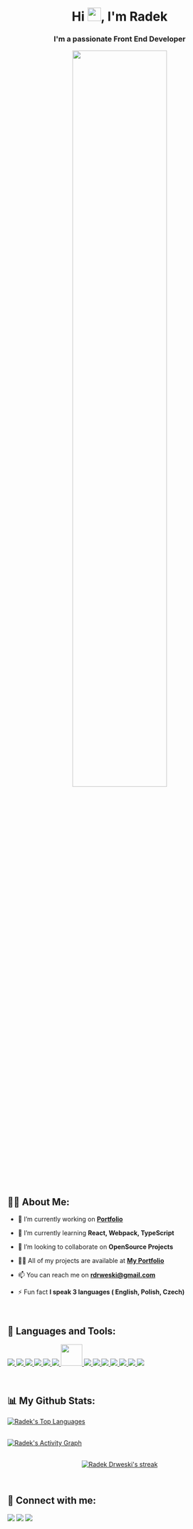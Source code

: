 <h1 align="center">Hi <img src="https://raw.githubusercontent.com/MartinHeinz/MartinHeinz/master/wave.gif" width="30px">, I'm Radek</h1>
<h3 align="center">I'm a passionate Front End Developer</h3>
<p align="center">
    <a href="#"><img width="65%" height="auto" src="https://i.imgur.com/iXuL1HG.png" height="175px"/></a>
</p>

## 🙋‍♂️ About Me:

- 🔭 I’m currently working on **[Portfolio](https://radek-drw.github.io/Portfolio/)**

- 🌱 I’m currently learning **React, Webpack, TypeScript**

- 👯 I’m looking to collaborate on **OpenSource Projects**

- 👨‍💻 All of my projects are available at **[My Portfolio](https://github.com/radek-drw?tab=repositories)**

- 📫 You can reach me on **rdrweski@gmail.com**

- ⚡ Fun fact **I speak 3 languages ( English, Polish, Czech)**

<br/>

## 🚀 Languages and Tools:

<p align="left"> 
    <a href="https://w3.org/html/"> <img src="https://img.icons8.com/color/48/000000/html-5.png"/> </a> 
    <a href="https://w3schools.com/css/"> <img src="https://img.icons8.com/color/48/000000/css3.png"/> </a>
    <a href="https://developer.mozilla.org/en-US/docs/Web/JavaScript"> <img src="https://img.icons8.com/color/48/000000/javascript.png"/> </a> 
    <a href="https://reactjs.org/"> <img src="https://img.icons8.com/color/48/000000/react-native.png"/> </a>
    <a href="https://nodejs.org"> <img src="https://img.icons8.com/color/48/000000/nodejs.png"/> </a>
    <a href="https://getbootstrap.com"> <img src="https://img.icons8.com/color/48/000000/bootstrap.png"/> </a> 
    <a href="https://greensock.com/gsap/"> <img src="https://michaelakintomo.com/static/gsap_icon-407caaf460c08abf4e723346076bf8cb.png" width="48" height="48"/> </a> 
    <a href="https://mongodb.com/"> <img src="https://img.icons8.com/color/48/000000/mongodb.png"/> </a>  
    <a href="https://mysql.com/"> <img src="https://img.icons8.com/fluent/48/000000/mysql-logo.png"/> </a>
    <a href="https://git-scm.com/"> <img src="https://img.icons8.com/color/48/000000/git.png"/> </a> 
    <a href="https://sass-lang.com/"> <img src="https://img.icons8.com/color/48/000000/sass.png"/> </a> 
    <a href="https://www.google.com/intl/pl/chrome/"> <img src="https://img.icons8.com/color/48/000000/chrome.png"/> </a>
    <a href="https://webpack.js.org/"> <img src="https://img.icons8.com/color/48/000000/webpack.png"/> </a>
    <a href="https://code.visualstudio.com/"> <img src="https://img.icons8.com/color/48/000000/visual-studio-code-2019.png"/> </a>
</p>

<br/>

## 📊 My Github Stats:

<!-- TOP LANGUAGES -->
<a href="https://github.com/radek-drw/github-readme-stats"><img alt="Radek's Top Languages" src="https://github-readme-stats.vercel.app/api/top-langs/?username=radek-drw&langs_count=8&count_private=true&layout=compact&theme=vue-dark&hide_border=true" />
</a>

<br/>

<!-- ACTIVITY GRAPH -->
<a href="https://github.com/radek-drw/github-readme-activity-graph">
    <img alt="Radek's Activity Graph" src="https://activity-graph.herokuapp.com/graph?username=radek-drw&theme=material-palenight&hide_border=true" />
</a>

<br/>
<br/>

<!-- STREAK STATS -->
<p align="center">
    <a href="https://github.com/radek-drw/github-readme-streak-stats">
    <img alt="Radek Drweski's streak" src="http://github-readme-streak-stats.herokuapp.com?user=radek-drw&theme=synthwave&hide_border=true"/>
    </a>
</p>

<br/>

## 🔗 Connect with me:

<p align="left">
    <a href="https://www.linkedin.com/in/radek-drw%C4%99ski-463509203/"><img src="https://img.icons8.com/fluent/48/000000/linkedin.png"/></a>
    <a href="https://twitter.com/radek0112"><img src="https://img.icons8.com/fluent/48/000000/twitter.png"/></a>
    <a href="https://www.instagram.com/radek.drw/"><img src="https://img.icons8.com/fluent/48/000000/instagram-new.png"/></a>
</p>
